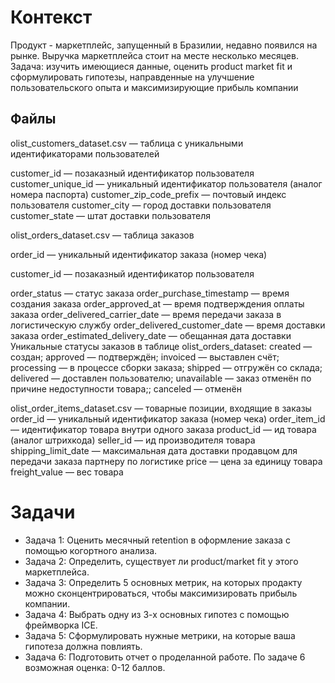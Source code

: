 # Контекст
Продукт - маркетплейс, запущенный в Бразилии, недавно появился на рынке. Выручка маркетплейса стоит на месте несколько месяцев. 
Задача: изучить имеющиеся данные, оценить product market fit и сформулировать гипотезы, направденные на улучшение пользовательского опыта и максимизирующие прибыль компании

## Файлы
olist_customers_dataset.csv — таблица с уникальными идентификаторами пользователей

  customer_id — позаказный идентификатор пользователя
  customer_unique_id — уникальный идентификатор пользователя (аналог номера паспорта)
  customer_zip_code_prefix — почтовый индекс пользователя
  customer_city — город доставки пользователя
  customer_state — штат доставки пользователя
  
olist_orders_dataset.csv — таблица заказов

  order_id — уникальный идентификатор заказа (номер чека)
  
  customer_id — позаказный идентификатор пользователя
  
  order_status — статус заказа
  order_purchase_timestamp — время создания заказа
  order_approved_at — время подтверждения оплаты заказа
  order_delivered_carrier_date — время передачи заказа в логистическую службу
  order_delivered_customer_date — время доставки заказа
  order_estimated_delivery_date — обещанная дата доставки
Уникальные статусы заказов в таблице olist_orders_dataset:
  created — создан;
  approved — подтверждён;
  invoiced — выставлен счёт;
  processing — в процессе сборки заказа;
  shipped — отгружён со склада;
  delivered — доставлен пользователю;
  unavailable — заказ отменён по причине недоступности товара;;
  canceled — отменён

olist_order_items_dataset.csv — товарные позиции, входящие в заказы
  order_id — уникальный идентификатор заказа (номер чека)
  order_item_id — идентификатор товара внутри одного заказа
  product_id — ид товара (аналог штрихкода)
  seller_id — ид производителя товара
  shipping_limit_date — максимальная дата доставки продавцом для передачи заказа партнеру по логистике
  price — цена за единицу товара
  freight_value — вес товара

# Задачи
- Задача 1: Оценить месячный retention в оформление заказа с помощью когортного анализа.
- Задача 2: Определить, существует ли product/market fit у этого маркетплейса.
- Задача 3: Определить 5 основных метрик, на которых продакту можно сконцентрироваться, чтобы максимизировать прибыль компании.
- Задача 4: Выбрать одну из 3-х основных гипотез с помощью фреймворка ICE.
- Задача 5: Сформулировать нужные метрики, на которые ваша гипотеза должна повлиять.
- Задача 6: Подготовить отчет о проделанной работе. По задаче 6 возможная оценка: 0-12 баллов.
